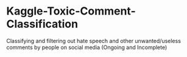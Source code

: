 # Kaggle-Toxic-Comment-Classification
Classifying and filtering out hate speech and other unwanted/useless comments by people on social media (Ongoing and Incomplete)
